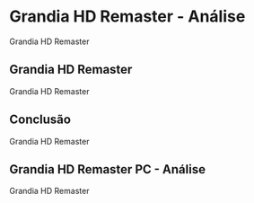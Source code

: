 ---
---

# Grandia HD Remaster - Análise

Grandia HD Remaster

## Grandia HD Remaster

Grandia HD Remaster

## Conclusão

Grandia HD Remaster

## Grandia HD Remaster PC - Análise

Grandia HD Remaster

